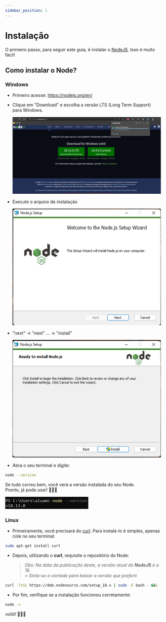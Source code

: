 ```yaml
---
sidebar_position: 1
---
```


# Instalação

O primeiro passo, para seguir este guia, é instalar o [NodeJS](https://nodejs.org/en/).
Isso é muito fácil!

## Como instalar o Node?

### Windows

- Primeiro acesse: https://nodejs.org/en/
- Clique em "Download" e escolha a versão LTS (Long Term Support) para Windows.

  ![NodeJS Download](../../static/img/javascript/setup/setup-js-1.png)

- Execute o arquivo de instalação

  ![NodeJS Setup 1](../../static/img/javascript/setup/setup-js-2.png)

- "next" -> "next" ... -> "install"

  ![NodeJS Setup 2](../../static/img/javascript/setup/setup-js-3.png)

- Abra o seu terminal e digite:

```bash
node --version
```

Se tudo correu bem, você verá a versão instalada do seu Node.<br/>
Pronto, já pode usar! 🥳🎉🎊

![Node Version](../../static/img/javascript/setup/setup-js-4.png)

### Linux

- Primeiramente, você precisará do [curl](https://curl.se/). Para instalá-lo é simples, apenas cole no seu terminal:

```bash
sudo apt-get install curl
```

- Depois, utilizando o **curl**, requisite o repositório do Node:<br/>
  > _Obs: Na data da publicação deste, a versão atual do **NodeJS** é a 18._<br/> > _Sinta-se a vontade para baixar a versão que preferir._

```bash
curl -fsSL https://deb.nodesource.com/setup_18.x | sudo -E bash - &&\
```

- Por fim, verifique se a instalação funcionou corretamente:

```bash
node -v
```

_voilá!_ 🥳🎉🎊
